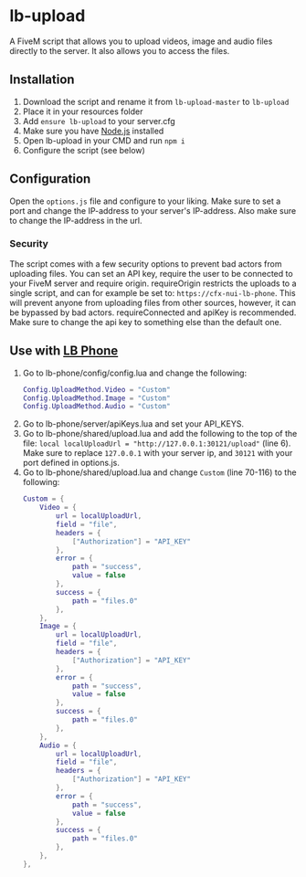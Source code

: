 # lb-upload
A FiveM script that allows you to upload videos, image and audio files directly to the server. It also allows you to access the files.

## Installation
1. Download the script and rename it from `lb-upload-master` to `lb-upload`
2. Place it in your resources folder
3. Add `ensure lb-upload` to your server.cfg
4. Make sure you have [Node.js](https://nodejs.org/en/download) installed
5. Open lb-upload in your CMD and run `npm i`
6. Configure the script (see below)

## Configuration
Open the `options.js` file and configure to your liking. Make sure to set a port and change the IP-address to your server's IP-address. Also make sure to change the IP-address in the url.

### Security
The script comes with a few security options to prevent bad actors from uploading files. You can set an API key, require the user to be connected to your FiveM server and require origin. requireOrigin restricts the uploads to a single script, and can for example be set to: `https://cfx-nui-lb-phone`. This will prevent anyone from uploading files from other sources, however, it can be bypassed by bad actors. requireConnected and apiKey is recommended. Make sure to change the api key to something else than the default one.

## Use with [LB Phone](https://store.lbphone.com/)
1. Go to lb-phone/config/config.lua and change the following:
    ```lua
    Config.UploadMethod.Video = "Custom"
    Config.UploadMethod.Image = "Custom"
    Config.UploadMethod.Audio = "Custom"
    ```
2. Go to lb-phone/server/apiKeys.lua and set your API_KEYS.
3. Go to lb-phone/shared/upload.lua and add the following to the top of the file: `local localUploadUrl = "http://127.0.0.1:30121/upload"` (line 6). Make sure to replace `127.0.0.1` with your server ip, and `30121` with your port defined in options.js.
4. Go to lb-phone/shared/upload.lua and change `Custom` (line 70-116) to the following: 
    ```lua
    Custom = {
        Video = {
            url = localUploadUrl,
            field = "file",
            headers = {
                ["Authorization"] = "API_KEY"
            },
            error = {
                path = "success",
                value = false
            },
            success = {
                path = "files.0"
            },
        },
        Image = {
            url = localUploadUrl,
            field = "file",
            headers = {
                ["Authorization"] = "API_KEY"
            },
            error = {
                path = "success",
                value = false
            },
            success = {
                path = "files.0"
            },
        },
        Audio = {
            url = localUploadUrl,
            field = "file",
            headers = {
                ["Authorization"] = "API_KEY"
            },
            error = {
                path = "success",
                value = false
            },
            success = {
                path = "files.0"
            },
        },
    },
    ```
